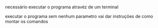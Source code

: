 necessário executar o programa atravéz de um terminal

executar o programa sem nenhum parametro vai dar instruções de como montar os comandos